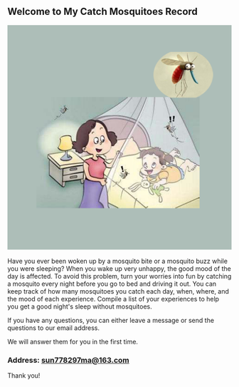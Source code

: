 ## Welcome to My Catch Mosquitoes Record 

![Image](icon-1024.png)

Have you ever been woken up by a mosquito bite or a mosquito buzz while you were sleeping? When you wake up very unhappy, the good mood of the day is affected. To avoid this problem, turn your worries into fun by catching a mosquito every night before you go to bed and driving it out. You can keep track of how many mosquitoes you catch each day, when, where, and the mood of each experience. Compile a list of your experiences to help you get a good night's sleep without mosquitoes.


If you have any questions, you can either leave a message or send the questions to our email address.

We will answer them for you in the first time.

### Address: sun778297ma@163.com

Thank you!
